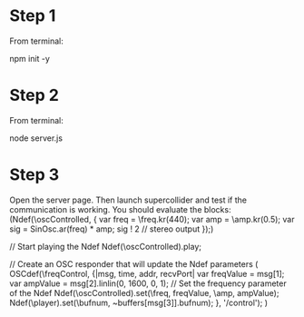 # Step 1

From terminal:

npm init -y

# Step 2

From terminal:

node server.js

# Step 3

Open the server page. Then launch supercollider and test if the communication is working. You should evaluate the blocks: 
(Ndef(\oscControlled, {
    var freq = \freq.kr(440);
    var amp = \amp.kr(0.5);
    var sig = SinOsc.ar(freq) * amp;
    sig ! 2 // stereo output
});)


// Start playing the Ndef
Ndef(\oscControlled).play;

// Create an OSC responder that will update the Ndef parameters
(
OSCdef(\freqControl, {|msg, time, addr, recvPort|
    var freqValue = msg[1];
	var ampValue = msg[2].linlin(0, 1600, 0, 1);
    // Set the frequency parameter of the Ndef
    Ndef(\oscControlled).set(\freq, freqValue, \amp, ampValue);
	Ndef(\player).set(\bufnum, ~buffers[msg[3]].bufnum);
}, '/control');
)